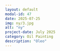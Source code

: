 ```yaml
---
layout: default
modal-id: 47
date: 2025-07-25
img: ny/3.jpg
alt: "ny"
project-date: July 2025
category: Oil Painting
description: "Oleo"
---
```

